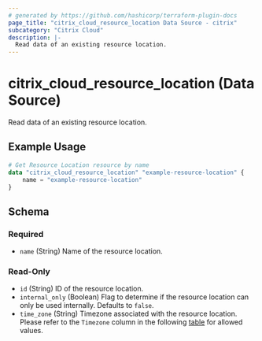 ```yaml
---
# generated by https://github.com/hashicorp/terraform-plugin-docs
page_title: "citrix_cloud_resource_location Data Source - citrix"
subcategory: "Citrix Cloud"
description: |-
  Read data of an existing resource location.
---
```


# citrix_cloud_resource_location (Data Source)

Read data of an existing resource location.

## Example Usage

```terraform
# Get Resource Location resource by name
data "citrix_cloud_resource_location" "example-resource-location" {
    name = "example-resource-location"
}
```

<!-- schema generated by tfplugindocs -->
## Schema

### Required

- `name` (String) Name of the resource location.

### Read-Only

- `id` (String) ID of the resource location.
- `internal_only` (Boolean) Flag to determine if the resource location can only be used internally. Defaults to `false`.
- `time_zone` (String) Timezone associated with the resource location. Please refer to the `Timezone` column in the following [table](https://learn.microsoft.com/en-us/windows-hardware/manufacture/desktop/default-time-zones?view=windows-11#time-zones) for allowed values.